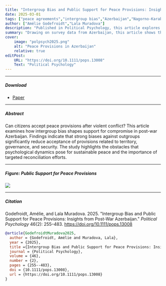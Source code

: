 ```yaml
---
title: "Intergroup Bias and Public Support for Peace Provisions: Insights from Post-War Azerbaijan"
date: 2025-03-01
tags: ["peace agreements","intergroup bias","Azerbaijan","Nagorno-Karabakh","public opinion"]
author: ["Amélie Godefroidt","Lala Muradova"]
description: "Published in Political Psychology, this article explores how intergroup bias shapes public support for peace provisions in post-war Azerbaijan."
summary: "Drawing on survey data from Azerbaijan, this article shows that intergroup bias significantly reduces support for peace provisions in the aftermath of war. The findings illustrate the challenges of overcoming deep-seated hostilities in post-conflict societies."
cover:
    image: "polpsych2025.png"
    alt: "Peace Provisions in Azerbaijan"
    relative: true
editPost:
    URL: "https://doi.org/10.1111/pops.13008"
    Text: "Political Psychology"
---
```


---

##### Download

+ [Paper](polpsych2025.pdf)

---

##### Abstract

Can citizens accept peace provisions after violent conflict? This article examines how intergroup bias shapes support for compromise in post-war Azerbaijan. Findings indicate that strong biases against outgroups significantly reduce acceptance of provisions related to territory, governance, and security. The study highlights the obstacles that psychological dynamics pose for sustainable peace and the importance of targeted reconciliation efforts.

---

##### Figure: Public Support for Peace Provisions

![](polpsych2025.png)

---

##### Citation

Godefroidt, Amélie, and Lala Muradova. 2025. "Intergroup Bias and Public Support for Peace Provisions: Insights from Post-War Azerbaijan." *Political Psychology* 46(2): 255–483. https://doi.org/10.1111/pops.13008

```BibTeX
@article{GodefroidtMuradova2025,
  author = {Godefroidt, Amélie and Muradova, Lala},
  year = {2025},
  title ={Intergroup Bias and Public Support for Peace Provisions: Insights from Post-War Azerbaijan},
  journal = {Political Psychology},
  volume = {46},
  number = {2},
  pages = {255--483},
  doi = {10.1111/pops.13008},
  url = {https://doi.org/10.1111/pops.13008}
}
```

